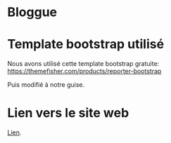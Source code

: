 # Bloggue

# Template bootstrap utilisé

Nous avons utilisé cette template bootstrap gratuite: https://themefisher.com/products/reporter-bootstrap

Puis modifié à notre guise.

# Lien vers le site web

[Lien]().